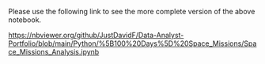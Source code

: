 Please use the following link to see the more complete version of the above notebook.

https://nbviewer.org/github/JustDavidF/Data-Analyst-Portfolio/blob/main/Python/%5B100%20Days%5D%20Space_Missions/Space_Missions_Analysis.ipynb
